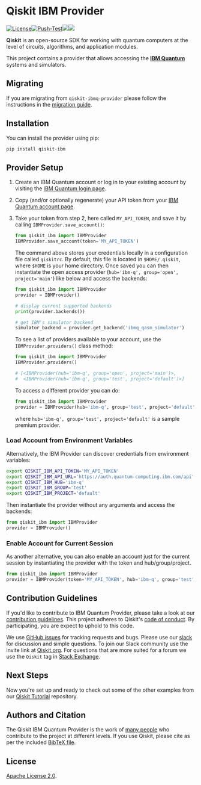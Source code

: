 # Qiskit IBM Provider

[![License](https://img.shields.io/github/license/Qiskit-Partners/qiskit-ibm.svg?style=popout-square)](https://opensource.org/licenses/Apache-2.0)[![Push-Test](https://github.com/Qiskit-Partners/qiskit-ibm/actions/workflows/main.yml/badge.svg)](https://github.com/Qiskit-Partners/qiskit-ibm/actions/workflows/main.yml)[![](https://img.shields.io/github/release/Qiskit-Partners/qiskit-ibm.svg?style=popout-square)](https://github.com/Qiskit-Partners/qiskit-ibm/releases)[![](https://img.shields.io/pypi/dm/qiskit-ibm.svg?style=popout-square)](https://pypi.org/project/qiskit-ibm/)

**Qiskit** is an open-source SDK for working with quantum computers at the level of circuits, algorithms, and application modules.

This project contains a provider that allows accessing the **[IBM Quantum]**
systems and simulators.

## Migrating
If you are migrating from `qiskit-ibmq-provider` please follow the instructions in the [migration guide].

## Installation

You can install the provider using pip:

```bash
pip install qiskit-ibm
```

## Provider Setup

1. Create an IBM Quantum account or log in to your existing account by visiting the [IBM Quantum login page].

1. Copy (and/or optionally regenerate) your API token from your
   [IBM Quantum account page].

1. Take your token from step 2, here called `MY_API_TOKEN`, and save it by calling `IBMProvider.save_account()`:

   ```python
   from qiskit_ibm import IBMProvider
   IBMProvider.save_account(token='MY_API_TOKEN')
   ```

   The command above stores your credentials locally in a configuration file called `qiskitrc`. By default, this file is located in `$HOME/.qiskit`, where `$HOME` is your home directory.
   Once saved you can then instantiate the open access provider (`hub='ibm-q', group='open', project='main'`) like below and access the backends:

   ```python
   from qiskit_ibm import IBMProvider
   provider = IBMProvider()

   # display current supported backends
   print(provider.backends())

   # get IBM's simulator backend
   simulator_backend = provider.get_backend('ibmq_qasm_simulator')
   ```

   To see a list of providers available to your account, use the `IBMProvider.providers()` class method:

   ```python
   from qiskit_ibm import IBMProvider
   IBMProvider.providers()

   # [<IBMProvider(hub='ibm-q', group='open', project='main')>,
   #  <IBMProvider(hub='ibm-q', group='test', project='default')>]
   ```

   To access a different provider you can do:

   ```python
   from qiskit_ibm import IBMProvider
   provider = IBMProvider(hub='ibm-q', group='test', project='default')
   ```

   where `hub='ibm-q', group='test', project='default'` is a sample premium provider.

### Load Account from Environment Variables
Alternatively, the IBM Provider can discover credentials from environment variables:
```bash
export QISKIT_IBM_API_TOKEN='MY_API_TOKEN'
export QISKIT_IBM_API_URL='https://auth.quantum-computing.ibm.com/api'
export QISKIT_IBM_HUB='ibm-q'
export QISKIT_IBM_GROUP='test'
export QISKIT_IBM_PROJECT='default'
```

Then instantiate the provider without any arguments and access the backends:
```python
from qiskit_ibm import IBMProvider
provider = IBMProvider()
```

### Enable Account for Current Session
As another alternative, you can also enable an account just for the current session by instantiating the provider with the token and hub/group/project.

```python
from qiskit_ibm import IBMProvider
provider = IBMProvider(token='MY_API_TOKEN', hub='ibm-q', group='test', project='default')
```

## Contribution Guidelines

If you'd like to contribute to IBM Quantum Provider, please take a look at our
[contribution guidelines]. This project adheres to Qiskit's [code of conduct].
By participating, you are expect to uphold to this code.

We use [GitHub issues] for tracking requests and bugs. Please use our [slack]
for discussion and simple questions. To join our Slack community use the
invite link at [Qiskit.org]. For questions that are more suited for a forum we
use the `Qiskit` tag in [Stack Exchange].

## Next Steps

Now you're set up and ready to check out some of the other examples from our
[Qiskit Tutorial] repository.

## Authors and Citation

The Qiskit IBM Quantum Provider is the work of [many people] who contribute to the
project at different levels. If you use Qiskit, please cite as per the included
[BibTeX file].

## License

[Apache License 2.0].


[IBM Quantum]: https://www.ibm.com/quantum-computing/
[IBM Quantum login page]:  https://quantum-computing.ibm.com/login
[IBM Quantum account page]: https://quantum-computing.ibm.com/account
[contribution guidelines]: https://github.com/Qiskit-Partners/qiskit-ibm/blob/main/CONTRIBUTING.md
[code of conduct]: https://github.com/Qiskit-Partners/qiskit-ibm/blob/main/CODE_OF_CONDUCT.md
[GitHub issues]: https://github.com/Qiskit-Partners/qiskit-ibm/issues
[slack]: https://qiskit.slack.com
[Qiskit.org]: https://qiskit.org
[Stack Exchange]: https://quantumcomputing.stackexchange.com/questions/tagged/qiskit
[Qiskit Tutorial]: https://github.com/Qiskit/qiskit-tutorial
[many people]: https://github.com/Qiskit-Partners/qiskit-ibm/graphs/contributors
[BibTeX file]: https://github.com/Qiskit/qiskit/blob/master/Qiskit.bib
[Apache License 2.0]: https://github.com/Qiskit-Partners/qiskit-ibm/blob/main/LICENSE.txt
[migration guide]: https://github.com/Qiskit-Partners/qiskit-ibm/blob/main/MIGRATING.md

